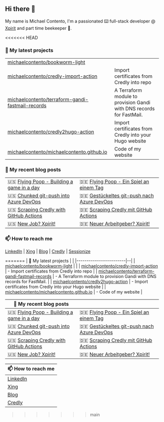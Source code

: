 ## Hi there 👋

My name is Michael Contento, I'm a passionated ⌨️ full-stack developer @ [Xpirit](https://xpirit.com/) and part time beekeeper 🐝.

<<<<<<< HEAD
###  🌱 My latest projects

|  |  |
|--|--|
| [michaelcontento/bookworm-light](https://github.com/michaelcontento/bookworm-light) |  |
| [michaelcontento/credly-import-action](https://github.com/michaelcontento/credly-import-action) | Import certificates from Credly into repo |
| [michaelcontento/terraform-gandi-fastmail-records](https://github.com/michaelcontento/terraform-gandi-fastmail-records) | A Terraform module to provision Gandi with DNS records for FastMail. |
| [michaelcontento/credly2hugo-action](https://github.com/michaelcontento/credly2hugo-action) | Import certificates from Credly into your Hugo website |
| [michaelcontento/michaelcontento.github.io](https://github.com/michaelcontento/michaelcontento.github.io) | Code of my website |

### 📜 My recent blog posts

|  |  |
|--|--|
| 🇺🇸 [Flying Poop - Building a game in a day](https://www.michaelcontento.de/en/blog/2022/11/30/flying-poop-building-a-game-in-a-day/) | 🇩🇪 [Flying Poop - Ein Spiel an einem Tag](https://www.michaelcontento.de/blog/2022/11/30/flying-poop-ein-spiel-an-einem-tag/) |
| 🇺🇸 [Chunked git-push into Azure DevOps](https://www.michaelcontento.de/en/blog/2022/10/20/chunked-git-push-into-azure-devops/) | 🇩🇪 [Gestückeltes git-push nach Azure DevOps](https://www.michaelcontento.de/blog/2022/10/20/gest%C3%BCckeltes-git-push-nach-azure-devops/) |
| 🇺🇸 [Scraping Credly with GitHub Actions](https://www.michaelcontento.de/en/blog/2022/10/19/scraping-credly-with-github-actions/) | 🇩🇪 [Scraping Credly mit GitHub Actions](https://www.michaelcontento.de/blog/2022/10/19/scraping-credly-mit-github-actions/) |
| 🇺🇸 [New Job? Xpirit!](https://www.michaelcontento.de/en/blog/2022/09/01/new-job-xpirit/) | 🇩🇪 [Neuer Arbeitgeber? Xpirit!](https://www.michaelcontento.de/blog/2022/09/01/neuer-arbeitgeber-xpirit/) |

### 📫 How to reach me

[LinkedIn] | [Xing] | [Blog] | [Credly] | [Sessionize]

  [LinkedIn]: https://www.linkedin.com/in/michaelcontento/
  [Xing]: https://www.xing.com/profile/Michael_Contento
  [Blog]: https://www.michaelcontento.de
  [Credly]: https://www.credly.com/users/michael-contento
  [Sessionize]: https://sessionize.com/michaelcontento/
=======
| 🌱 My latest projects   |  |
|-------------------------|--|
| [michaelcontento/bookworm-light](https://github.com/michaelcontento/bookworm-light) |  |
| [michaelcontento/credly-import-action](https://github.com/michaelcontento/credly-import-action) |  - Import certificates from Credly into repo |
| [michaelcontento/terraform-gandi-fastmail-records](https://github.com/michaelcontento/terraform-gandi-fastmail-records) |  - A Terraform module to provision Gandi with DNS records for FastMail. |
| [michaelcontento/credly2hugo-action](https://github.com/michaelcontento/credly2hugo-action) |  - Import certificates from Credly into your Hugo website |
| [michaelcontento/michaelcontento.github.io](https://github.com/michaelcontento/michaelcontento.github.io) |  - Code of my website |

| 📜 My recent blog posts |  |
|-------------------------|--|
| 🇺🇸 [Flying Poop - Building a game in a day](https://www.michaelcontento.de/en/blog/2022/11/30/flying-poop-building-a-game-in-a-day/) | 🇩🇪 [Flying Poop - Ein Spiel an einem Tag](https://www.michaelcontento.de/blog/2022/11/30/flying-poop-ein-spiel-an-einem-tag/) |
| 🇺🇸 [Chunked git-push into Azure DevOps](https://www.michaelcontento.de/en/blog/2022/10/20/chunked-git-push-into-azure-devops/) | 🇩🇪 [Gestückeltes git-push nach Azure DevOps](https://www.michaelcontento.de/blog/2022/10/20/gest%C3%BCckeltes-git-push-nach-azure-devops/) |
| 🇺🇸 [Scraping Credly with GitHub Actions](https://www.michaelcontento.de/en/blog/2022/10/19/scraping-credly-with-github-actions/) | 🇩🇪 [Scraping Credly mit GitHub Actions](https://www.michaelcontento.de/blog/2022/10/19/scraping-credly-mit-github-actions/) |
| 🇺🇸 [New Job? Xpirit!](https://www.michaelcontento.de/en/blog/2022/09/01/new-job-xpirit/) | 🇩🇪 [Neuer Arbeitgeber? Xpirit!](https://www.michaelcontento.de/blog/2022/09/01/neuer-arbeitgeber-xpirit/) |

| 📫 How to reach me                                       |
|----------------------------------------------------------|
| [LinkedIn](https://www.linkedin.com/in/michaelcontento/) |
| [Xing](https://www.xing.com/profile/Michael_Contento)    |
| [Blog](https://www.michaelcontento.de)                   |
| [Credly](https://www.credly.com/users/michael-contento)  |
>>>>>>> main
